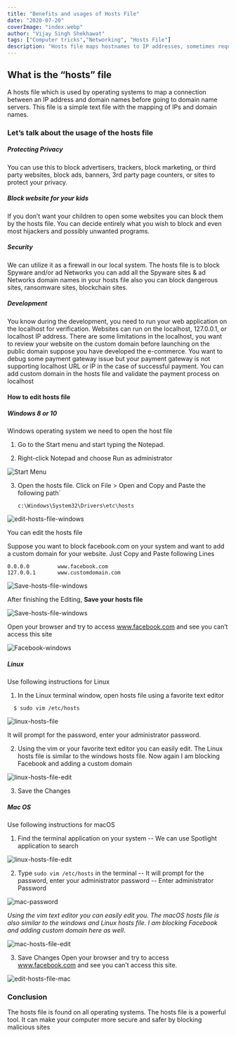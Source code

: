 ```yaml
---
title: "Benefits and usages of Hosts File"
date: "2020-07-20"
coverImage: "index.webp"
author: "Vijay Singh Shekhawat"
tags: ["Computer tricks","Networking", "Hosts File"]
description: "Hosts file maps hostnames to IP addresses, sometimes required to be edited either to block some sites or to test some custom domain.This blog explains how can we edit the hosts in different operating systems."
---
```


## What is the “hosts” file
A hosts file which is used by operating systems to map a connection between an IP address and domain names before going to domain name servers. This file is a simple text file with the mapping of IPs and domain names.

### Let’s talk about the usage of the hosts file  
##### Protecting Privacy
You can use this to block advertisers, trackers, block marketing, or third party websites, block ads, banners, 3rd party page counters, or sites to protect your privacy. 

##### Block website for your kids
If you don’t want your children to open some websites you can block them by the hosts file. You can decide entirely what you wish to block and even most hijackers and possibly unwanted programs. 

##### Security
We can utilize it as a firewall in our local system. The hosts file is to block Spyware and/or ad Networks you can add all the Spyware sites & ad Networks domain names in your hosts file also you can block dangerous sites, ransomware sites, blockchain sites. 

##### Development 
You know during the development, you need to run your web application on the localhost for verification. Websites can run on the localhost, 127.0.0.1, or localhost IP address. There are some limitations in the localhost, you want to review your website on the custom domain before launching on the public domain suppose you have developed the e-commerce. You want to debug some payment gateway issue but your payment gateway is not supporting localhost URL or IP in the case of successful payment. You can add custom domain in the hosts file and validate the payment process on localhost 

#### How to edit hosts file

##### Windows 8 or 10
Windows operating system we need to open the host file 
1. Go to the Start menu and start typing the Notepad.

2. Right-click Notepad and choose Run as administrator

  ![Start Menu](windows1.webp)

3. Open the hosts file. Click on File > Open and Copy and Paste the following path`
 
    `c:\Windows\System32\Drivers\etc\hosts`

  ![edit-hosts-file-windows](windows2.webp)

You can edit the hosts file



Suppose you want to block facebook.com on your system and want to add a custom domain for your website. Just Copy and Paste following Lines

```
0.0.0.0         www.facebook.com
127.0.0.1       www.customdomain.com
```
  ![Save-hosts-file-windows](windows3.webp)

After finishing the Editing, **Save your hosts file**

  ![Save-hosts-file-windows](windows4.webp)


Open your browser and try to access www.facebook.com and see you can’t access this site

  ![Facebook-windows](windows5.webp)


##### Linux
Use following instructions for Linux 
1. In the Linux terminal window, open hosts file using a favorite text editor 
```
  $ sudo vim /etc/hosts
```

  ![linux-hosts-file](linux1.webp)


  It will prompt for the password, enter your administrator password.



2. Using the vim or your favorite text editor you can easily edit. The Linux hosts file is similar to the windows hosts file. Now again I am blocking Facebook and adding a custom domain 

  ![linux-hosts-file-edit](linux2.webp)
  
3. Save the Changes

  
##### Mac OS
Use following instructions for macOS 
1. Find the terminal application on your system 
 -- We can use Spotlight application to search 

  ![linux-hosts-file-edit](mac1.webp)


  
2. Type `sudo vim /etc/hosts` in the terminal 
-- It will prompt for the password, enter your administrator password 
-- Enter administrator Password 
            
  ![mac-password](mac2.webp)
  
*Using the vim text editor you can easily edit you. The macOS hosts file is also similar to the windows and Linux hosts file. I am blocking Facebook and adding custom domain here as well*.

  ![mac-hosts-file-edit](mac3.webp)


3. Save Changes
Open your browser and try to access www.facebook.com and see you can’t access this site.

  ![edit-hosts-file-mac](mac4.webp)


### Conclusion
The hosts file is found on all operating systems. The hosts file is a powerful tool. It can make your computer more secure and safer by blocking malicious sites    

